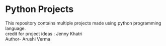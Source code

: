 # Python Projects
This repository contains multiple projects made using python programming language.
<br>
credit for project ideas : Jenny Khatri
<br>
Author- Arushi Verma  
